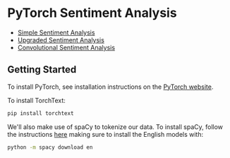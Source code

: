 # PyTorch Sentiment Analysis
* [Simple Sentiment Analysis](https://github.com/jinkyukim-me/Sentiment-analysis-pytorch/blob/master/Simple_Sentiment.ipynb)
* [Upgraded Sentiment Analysis](https://github.com/jinkyukim-me/Sentiment-analysis-pytorch/blob/master/Upgraded_Sentiment.ipynb)
* [Convolutional Sentiment Analysis](https://github.com/jinkyukim-me/Sentiment-analysis-pytorch/blob/master/Convolutional_Sentiment.ipynb)

## Getting Started

To install PyTorch, see installation instructions on the [PyTorch website](pytorch.org).

To install TorchText:

``` bash
pip install torchtext
```

We'll also make use of spaCy to tokenize our data. To install spaCy, follow the instructions [here](https://spacy.io/usage/) making sure to install the English models with:

``` bash
python -m spacy download en
```


